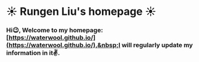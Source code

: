 # ☀️ Rungen Liu's homepage ☀️
### Hi😉, Welcome to my homepage:&nbsp; [https://waterwool.github.io/](https://waterwool.github.io/),&nbsp;I will regularly update my information in it✌️.
